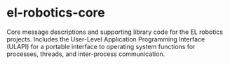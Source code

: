 el-robotics-core
================

Core message descriptions and supporting library code for the EL robotics projects. Includes the User-Level Application Programming Interface (ULAPI) for a portable interface to operating system functions for processes, threads, and inter-process communication.

